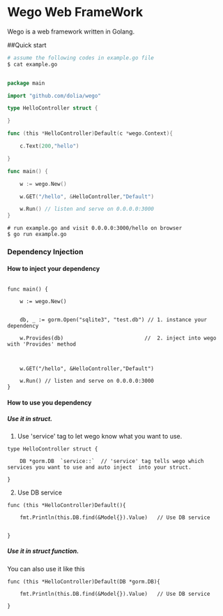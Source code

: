 # Wego Web FrameWork

Wego is a web framework written in Golang.


##Quick start

```sh
# assume the following codes in example.go file
$ cat example.go
```

```go

package main

import "github.com/dolia/wego"

type HelloController struct {

}

func (this *HelloController)Default(c *wego.Context){

	c.Text(200,"hello")

}

func main() {

	w := wego.New()

	w.GET("/hello", &HelloController,"Default")

	w.Run() // listen and serve on 0.0.0.0:3000
}
```

```
# run example.go and visit 0.0.0.0:3000/hello on browser
$ go run example.go

```

### Dependency Injection


#### How to inject your dependency

```

func main() {

	w := wego.New()


    db, _ := gorm.Open("sqlite3", "test.db") // 1. instance your dependency

    w.Provides(db)                          //  2. inject into wego with 'Provides' method



	w.GET("/hello", &HelloController,"Default")

	w.Run() // listen and serve on 0.0.0.0:3000
}

```

#### How to use you dependency

##### Use it in struct.

1. Use 'service' tag to let  wego know what you want to use.

```
type HelloController struct {

    DB *gorm.DB  `service::`  // 'service' tag tells wego which services you want to use and auto inject  into your struct.

}

```
2. Use DB service

```
func (this *HelloController)Default(){

    fmt.Println(this.DB.find(&Model{}).Value)   // Use DB service


}

```
##### Use it in struct function.

You can also use it like this

```
func (this *HelloController)Default(DB *gorm.DB){

    fmt.Println(this.DB.find(&Model{}).Value)   // Use DB service

}

```
